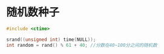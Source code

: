 # 随机数种子

```c++
#include <ctime>

srand((unsigned int) time(NULL));
int random = rand() % 61 + 40; //分数在40~100分之间的随机数
```
